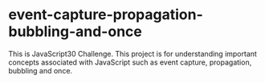 # event-capture-propagation-bubbling-and-once
This is JavaScript30 Challenge. This project is for understanding important concepts associated with JavaScript such as event capture, propagation, bubbling and once.
